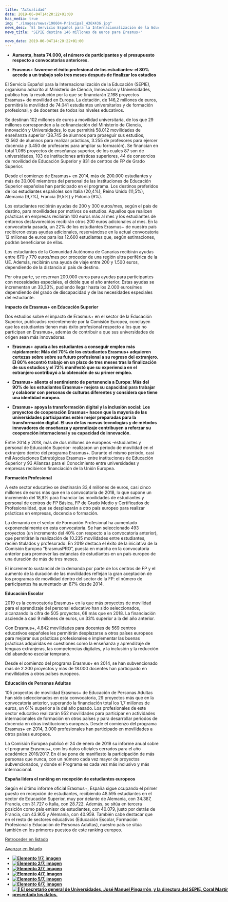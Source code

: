```yaml
---
title: "Actualidad"
date: 2019-06-04T14:20:22+01:00
has_media: true
img: "./images/news/190604-Principal_436X436.jpg"
news_desc: 'El Servicio Español para la Internacionalización de la Educación (SEPIE), organismo adscrito al Ministerio de Ciencia, Innovación y Universidades, publica hoy la resolución por la que se financiarán 2.168 proyectos Erasmus+ de movilidad en Europa. La dotación, de 146,2 millones de euros, permitirá la movilidad de 74.041 estudiantes universitarios y de formación profesional, y de docentes de todos los niveles educativos.<b>Este contenido incluye:</b> <i class="fa-solid fa-image"></i></i>'
news_title: "SEPIE destina 146 millones de euros para Erasmus+"

news_date: 2019-06-04T14:20:22+01:00
---
```

<ul>
<li><b>Aumenta, hasta 74.000, el n&uacute;mero de participantes y el presupuesto respecto a convocatorias anteriores.</b></li>
</ul>
<ul>
<li><b>Erasmus+ favorece el &eacute;xito profesional de los estudiantes: el 80% accede a un trabajo solo tres meses despu&eacute;s de finalizar los estudios</b></li>
</ul>
<p>El Servicio Espa&ntilde;ol para la Internacionalizaci&oacute;n de la Educaci&oacute;n (SEPIE), organismo adscrito al Ministerio de Ciencia, Innovaci&oacute;n y Universidades, publica hoy la resoluci&oacute;n por la que se financiar&aacute;n 2.168 proyectos Erasmus+ de movilidad en Europa. La dotaci&oacute;n, de 146,2 millones de euros, permitir&aacute; la movilidad de 74.041 estudiantes universitarios y de formaci&oacute;n profesional, y de docentes de todos los niveles educativos.</p>
<p>Se destinan 102 millones de euros a movilidad universitaria, de los que 29 millones corresponden a la cofinanciaci&oacute;n del Ministerio de Ciencia, Innovaci&oacute;n y Universidades, lo que permitir&aacute; 58.012 movilidades de ense&ntilde;anza superior (38.745 de alumnos para proseguir sus estudios, 12.562 de alumnos para realizar pr&aacute;cticas, 3.255 de profesores para ejercer docencia y 3.450 de profesores para ampliar su formaci&oacute;n). Se financian en total 1.065 proyectos de ense&ntilde;anza superior, de los cuales 87 son de universidades, 103 de instituciones art&iacute;sticas superiores, 44 de consorcios de movilidad de Educaci&oacute;n Superior y 831 de centros de FP de Grado Superior.</p>
<p>Desde el comienzo de Erasmus+ en 2014, m&aacute;s de 200.000 estudiantes y m&aacute;s de 30.000 miembros del personal de las instituciones de Educaci&oacute;n Superior espa&ntilde;olas han participado en el programa. Los destinos preferidos de los estudiantes espa&ntilde;oles son Italia (20,4%), Reino Unido (11,5%), Alemania (9,7%), Francia (9,5%) y Polonia (9%).</p>
<p>Los estudiantes recibir&aacute;n ayudas de 200 y 300 euros/mes, seg&uacute;n el pa&iacute;s de destino, para movilidades por motivos de estudios. Aquellos que realicen pr&aacute;cticas en empresas recibir&aacute;n 100 euros m&aacute;s al mes y los estudiantes de entornos desfavorecidos recibir&aacute;n otros 200 euros adicionales al mes. En la convocatoria pasada, un 22% de los estudiantes Erasmus+ de nuestro pa&iacute;s recibieron estas ayudas adicionales, reserv&aacute;ndose en la actual convocatoria 12 millones de euros para los 12.600 estudiantes que, seg&uacute;n estimaciones, podr&aacute;n beneficiarse de ellas.</p>
<p>Los estudiantes de la Comunidad Aut&oacute;noma de Canarias recibir&aacute;n ayudas entre 670 y 770 euros/mes por proceder de una regi&oacute;n ultra perif&eacute;rica de la UE. Adem&aacute;s, recibir&aacute;n una ayuda de viaje entre 200 y 1.500 euros, dependiendo de la distancia al pa&iacute;s de destino.</p>
<p>Por otra parte, se reservan 200.000 euros para ayudas para participantes con necesidades especiales, el doble que el a&ntilde;o anterior. Estas ayudas se incrementan un 33,33%, pudiendo llegar hasta los 2.000 euros/mes dependiendo del grado de discapacidad y de las necesidades especiales del estudiante.</p>
<p>I<b>mpacto de Erasmus+ en Educaci&oacute;n Superior</b></p>
<p>Dos estudios sobre el impacto de Erasmus+ en el sector de la Educaci&oacute;n Superior, publicados recientemente por la Comisi&oacute;n Europea, concluyen que los estudiantes tienen m&aacute;s &eacute;xito profesional respecto a los que no participan en Erasmus+, adem&aacute;s de contribuir a que sus universidades de origen sean m&aacute;s innovadoras.</p>
<ul>
<li><b>Erasmus+ ayuda a los estudiantes a conseguir empleo m&aacute;s r&aacute;pidamente: M&aacute;s del 70% de los estudiantes Erasmus+ adquieren certezas sobre sobre su futuro profesional a su regreso del extranjero. El 80% encontr&oacute; trabajo en un plazo de tres meses tras la finalizaci&oacute;n de sus estudios y el 72% manifest&oacute; que su experiencia en el extranjero contribuy&oacute; a la obtenci&oacute;n de su primer empleo.</b></li>
</ul>
<ul>
<li><b>Erasmus+ alienta el sentimiento de pertenencia a Europa: M&aacute;s del 90% de los estudiantes Erasmus+ mejora su capacidad para trabajar y colaborar con personas de culturas diferentes y considera que tiene una identidad europea.</b></li>
</ul>
<ul>
<li><b>Erasmus+ apoya la transformaci&oacute;n digital y la inclusi&oacute;n social: Los proyectos de cooperaci&oacute;n Erasmus+ hacen que la mayor&iacute;a de las universidades participantes est&eacute;n mejor preparadas para la transformaci&oacute;n digital. El uso de las nuevas tecnolog&iacute;as y de m&eacute;todos innovadores de ense&ntilde;anza y aprendizaje contribuyen a reforzar su cooperaci&oacute;n internacional y su capacidad de innovaci&oacute;n.</b></li>
</ul>
<p>Entre 2014 y 2018, m&aacute;s de dos millones de europeos -estudiantes y personal de Educaci&oacute;n Superior- realizaron un periodo de movilidad en el extranjero dentro del programa Erasmus+. Durante el mismo periodo, casi mil Asociaciones Estrat&eacute;gicas Erasmus+ entre instituciones de Educaci&oacute;n Superior y 93 Alianzas para el Conocimiento entre universidades y empresas recibieron financiaci&oacute;n de la Uni&oacute;n Europea.</p>
<p><b>Formaci&oacute;n Profesional</b></p>
<p>A este sector educativo se destinar&aacute;n 33,4 millones de euros, casi cinco millones de euros m&aacute;s que en la convocatoria de 2018, lo que supone un incremento del 18,8% para financiar las movilidades de estudiantes y personal de centros de FP B&aacute;sica, FP de Grado Medio y Certificados de Profesionalidad, que se desplazar&aacute;n a otro pa&iacute;s europeo para realizar pr&aacute;cticas en empresas, docencia o formaci&oacute;n.</p>
<p>La demanda en el sector de Formaci&oacute;n Profesional ha aumentado exponencialmente en esta convocatoria. Se han seleccionado 493 proyectos (un incremento del 40% con respecto a la convocatoria anterior), que permitir&aacute;n la realizaci&oacute;n de 10.235 movilidades entre estudiantes, reci&eacute;n titulados y profesorado. En 2019 destaca el &eacute;xito de la iniciativa de la Comisi&oacute;n Europea &ldquo;ErasmusPRO&rdquo;, puesta en marcha en la convocatoria anterior para promover las estancias de estudiantes en un pa&iacute;s europeo de una duraci&oacute;n de m&aacute;s de tres meses.</p>
<p>El incremento sustancial de la demanda por parte de los centros de FP y el aumento de la duraci&oacute;n de las movilidades reflejan la gran aceptaci&oacute;n de los programas de movilidad dentro del sector de la FP: el n&uacute;mero de participantes ha aumentado un 87% desde 2014.</p>
<p><b>Educaci&oacute;n Escolar</b></p>
<p>2019 es la convocatoria Erasmus+ en la que m&aacute;s proyectos de movilidad para el aprendizaje del personal educativo han sido seleccionados, alcanzando la cifra de 505 proyectos, 68 m&aacute;s que en 2018. La financiaci&oacute;n asciende a casi 9 millones de euros, un 33% superior a la del a&ntilde;o anterior.</p>
<p>Con Erasmus+, 4.842 movilidades para docentes de 569 centros educativos espa&ntilde;oles les permitir&aacute;n desplazarse a otros pa&iacute;ses europeos para mejorar sus pr&aacute;cticas profesionales e implementar las buenas pr&aacute;cticas adquiridas en cuestiones como la ense&ntilde;anza y aprendizaje de lenguas extranjeras, las competencias digitales, y la inclusi&oacute;n y la reducci&oacute;n del abandono escolar temprano.</p>
<p>Desde el comienzo del programa Erasmus+ en 2014, se han subvencionado m&aacute;s de 2.200 proyectos y m&aacute;s de 18.000 docentes han participado en movilidades a otros pa&iacute;ses europeos.</p>
<p><b>Educaci&oacute;n de Personas Adultas</b></p>
<p>105 proyectos de movilidad Erasmus+ de Educaci&oacute;n de Personas Adultas han sido seleccionados en esta convocatoria, 29 proyectos m&aacute;s que en la convocatoria anterior, superando la financiaci&oacute;n total los 1,7 millones de euros, un 61% superior a la del a&ntilde;o pasado. Los profesionales de este sector educativo realizar&aacute;n 952 movilidades para participar en actividades internacionales de formaci&oacute;n en otros pa&iacute;ses y para desarrollar periodos de docencia en otras instituciones europeas. Desde el comienzo del programa Erasmus+ en 2014, 3.000 profesionales han participado en movilidades a otros pa&iacute;ses europeos.</p>
<p>La Comisi&oacute;n Europea public&oacute; el 24 de enero de 2019 su informe anual sobre el programa Erasmus+, con los datos oficiales cerrados para el a&ntilde;o acad&eacute;mico 2016/2017. En &eacute;l se pone de manifiesto la participaci&oacute;n de m&aacute;s personas que nunca, con un n&uacute;mero cada vez mayor de proyectos subvencionados, y donde el Programa es cada vez m&aacute;s inclusivo y m&aacute;s internacional.</p>
<p><b>Espa&ntilde;a lidera el ranking en recepci&oacute;n de estudiantes europeos</b></p>
<p>Seg&uacute;n el &uacute;ltimo informe oficial Erasmus+, Espa&ntilde;a sigue ocupando el primer puesto en recepci&oacute;n de estudiantes, recibiendo 48.595 estudiantes en el sector de Educaci&oacute;n Superior, muy por delante de Alemania, con 34.387, Francia, con 31.727 o Italia, con 28.722. Adem&aacute;s, se sit&uacute;a en tercera posici&oacute;n como pa&iacute;s emisor de estudiantes, con 40.079, justo por detr&aacute;s de Francia, con 43.905 y Alemania, con 40.959. Tambi&eacute;n cabe destacar que en el resto de sectores educativos (Educaci&oacute;n Escolar, Formaci&oacute;n Profesional y Educaci&oacute;n de Personas Adultas), nuestro pa&iacute;s se sit&uacute;a tambi&eacute;n en los primeros puestos de este ranking europeo.</p>
<div id="aGaleria" class="carruselh1">
<p class="retro"><a href="#">Retroceder en listado</a></p> <p class="avan"><a href="#" style="display: block;">Avanzar en listado</a></p><ul style="height: 7em; width: 826px;">
<li><b>
<span class="imgc">
<a title="Elemento&nbsp;1/7,&nbsp;imagen" rel="lightbox[GaleriaNoticias]" href="./images/news/190604_EducacionSuperior.jpg">
<img title="Elemento&nbsp;1/7,&nbsp;imagen" alt="Elemento&nbsp;1/7,&nbsp;imagen" src="./images/news/190604_EducacionSuperior_70X70.jpg">
</a>
</span>
</b></li>
<li><b>
<span class="imgc">
<a title="Elemento&nbsp;2/7,&nbsp;imagen" rel="lightbox[GaleriaNoticias]" href="./images/news/190604_Escuela.jpg">
<img title="Elemento&nbsp;2/7,&nbsp;imagen" alt="Elemento&nbsp;2/7,&nbsp;imagen" src="./images/news/190604_Escuela_70X70.jpg">
</a>
</span>
</b></li>
<li><b>
<span class="imgc">
<a title="Elemento&nbsp;3/7,&nbsp;imagen" rel="lightbox[GaleriaNoticias]" href="./images/news/190604_FP.jpg">
<img title="Elemento&nbsp;3/7,&nbsp;imagen" alt="Elemento&nbsp;3/7,&nbsp;imagen" src="./images/news/190604_FP_70X70.jpg">
</a>
</span>
</b></li>
<li><b>
<span class="imgc">
<a title="Elemento&nbsp;4/7,&nbsp;imagen" rel="lightbox[GaleriaNoticias]" href="./images/news/190604_Proyectos.jpg">
<img title="Elemento&nbsp;4/7,&nbsp;imagen" alt="Elemento&nbsp;4/7,&nbsp;imagen" src="./images/news/190604_Proyectos_70X70.jpg">
</a>
</span>
</b></li>
<li><b>
<span class="imgc">
<a title="Elemento&nbsp;5/7,&nbsp;imagen" rel="lightbox[GaleriaNoticias]" href="./images/news/190604_Destinos.jpg">
<img title="Elemento&nbsp;5/7,&nbsp;imagen" alt="Elemento&nbsp;5/7,&nbsp;imagen" src="./images/news/190604_Destinos_70X70.jpg">
</a>
</span>
</b></li>
<li><b>
<span class="imgc">
<a title="Elemento&nbsp;6/7,&nbsp;imagen" rel="lightbox[GaleriaNoticias]" href="./images/news/190604_AccionClave.jpg">
<img title="Elemento&nbsp;6/7,&nbsp;imagen" alt="Elemento&nbsp;6/7,&nbsp;imagen" src="./images/news/190604_AccionClave_70X70.jpg">
</a>
</span>
</b></li>
<li><b>
<span class="imgc">
<a title="	El secretario general de Universidades, José Manuel Pingarrón, y la directora del SEPIE, Coral Martínez Iscar, han presentado los datos." rel="lightbox[GaleriaNoticias]" href="./images/news/190604-Foto.JPG">
<img title="	El secretario general de Universidades, José Manuel Pingarrón, y la directora del SEPIE, Coral Martínez Iscar, han presentado los datos." alt="	El secretario general de Universidades, José Manuel Pingarrón, y la directora del SEPIE, Coral Martínez Iscar, han presentado los datos." src="./images/news/190604-Foto_70X70.jpg">
</a>
</span>
</b></li>
</ul>
</div>